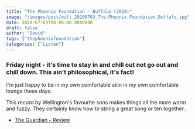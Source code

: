 ```yaml
---
title: "The Phoenix Foundation - Buffalo (2010)"
image: "/images/post/wilt_20200703_The.Pheonix.Foundation.Buffalo.jpg"
date: 2020-07-03T00:00:00.0000000
draft: false
author: "David"
tags: ["thephoenixfoundation"]
categories: ["Listen"]
---
```

### Friday night - it's time to stay in and chill out not go out and chill down. This ain't philosophical, it's fact!   
I'm just happy to be in my own comfortable skin in my own comfortable lounge these days.   
  
This record by Wellington's favourite sons makes things all the more warm and fuzzy. They certainly know how to string a great song or ten together.  

-  [The Guardian - Review](https://www.theguardian.com/music/2011/jan/06/the-phoenix-foundation-buffalo-review)